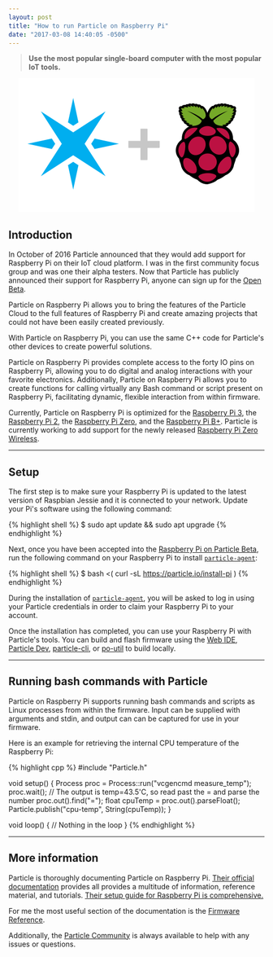 ```yaml
---
layout: post
title: "How to run Particle on Raspberry Pi"
date: "2017-03-08 14:40:05 -0500"
---
```





>**Use the most popular single-board computer with the most popular IoT tools.**


<center>
<img src="/images/Particle-Pi.png">
</center>

## Introduction

In October of 2016 Particle announced that they would add support for Raspberry Pi on their IoT cloud platform.  I was in the first community focus group and was one their alpha testers.  Now that Particle has publicly announced their support for Raspberry Pi, anyone can sign up for the [Open Beta](https://www.particle.io/products/development-tools/raspberry-pi-on-particle).

Particle on Raspberry Pi allows you to bring the features of the Particle Cloud to the full features of Raspberry Pi and create amazing projects that could not have been easily created previously.

With Particle on Raspberry Pi, you can use the same C++ code for Particle's other devices to create powerful solutions.

Particle on Raspberry Pi provides complete access to the forty IO pins on Raspberry Pi, allowing you to do digital and analog interactions with your favorite electronics.  Additionally, Particle on Raspberry Pi allows you to create functions for calling virtually any Bash command or script present on Raspberry Pi, facilitating dynamic, flexible interaction from within firmware.

Currently, Particle on Raspberry Pi is optimized for the [Raspberry Pi 3](https://www.raspberrypi.org/products/raspberry-pi-3-model-b/), the [Raspberry Pi 2](https://www.raspberrypi.org/products/raspberry-pi-2-model-b/), the [Raspberry Pi Zero](https://www.raspberrypi.org/products/pi-zero/), and the [Raspberry Pi B+](https://www.raspberrypi.org/products/model-b-plus/).  Particle is currently working to add support for the newly released [Raspberry Pi Zero Wireless](https://www.raspberrypi.org/products/pi-zero-wireless/).

<hr>

## Setup

The first step is to make sure your Raspberry Pi is updated to the latest version of Raspbian Jessie and it is connected to your network.  Update your Pi's software using the following command:

{% highlight shell %}
$ sudo apt update && sudo apt upgrade
{% endhighlight %}

Next, once you have been accepted into the [Raspberry Pi on Particle Beta](https://www.particle.io/products/development-tools/raspberry-pi-on-particle), run the following command on your Raspberry Pi to install [`particle-agent`](https://github.com/spark/particle-agent):

{% highlight shell %}
$ bash <( curl -sL https://particle.io/install-pi )
{% endhighlight %}

During the installation of [`particle-agent`](https://github.com/spark/particle-agent), you will be asked to log in using your Particle credentials in order to claim your Raspberry Pi to your account.

Once the installation has completed, you can use your Raspberry Pi with Particle's tools.  You can build and flash firmware using the [Web IDE](https://build.particle.io), [Particle Dev](https://www.particle.io/products/development-tools/particle-desktop-ide), [particle-cli](https://www.particle.io/products/development-tools/particle-command-line-interface), or [po-util](https://nrobinson2000.github.io/po-util/) to build locally.

<hr>

## Running bash commands with Particle

Particle on Raspberry Pi supports running bash commands and scripts as Linux processes from within the firmware.  Input can be supplied with arguments and stdin, and output can can be captured for use in your firmware.

Here is an example for retrieving the internal CPU temperature of the Raspberry Pi:

{% highlight cpp %}
#include "Particle.h"

void setup()
{
  Process proc = Process::run("vcgencmd measure_temp");
  proc.wait();
  // The output is temp=43.5'C, so read past the = and parse the number
  proc.out().find("=");
  float cpuTemp = proc.out().parseFloat();
  Particle.publish("cpu-temp", String(cpuTemp));
}

void loop()
{
 // Nothing in the loop
}
{% endhighlight %}

<hr>

## More information

Particle is thoroughly documenting Particle on Raspberry Pi.  [Their official documentation](https://docs.particle.io/guide/getting-started/intro/raspberry-pi/) provides all provides a multitude of information, reference material, and tutorials.  [Their setup guide for Raspberry Pi is comprehensive.](https://docs.particle.io/guide/getting-started/start/raspberry-pi/)

For me the most useful section of the documentation is the [Firmware Reference](https://docs.particle.io/reference/firmware/raspberry-pi/).

Additionally, the [Particle Community](https://community.particle.io) is always available to help with any issues or questions.
